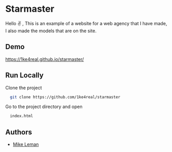 
# Starmaster

Hello :v: , This is an example of a website for a web agency that I have made, I also made the models that are on the site.


## Demo

https://1ke4real.github.io/starmaster/


## Run Locally

Clone the project

```bash
  git clone https://github.com/1ke4real/starmaster
```

Go to the project directory and open

```bash
  index.html
```


## Authors

- [Mike Leman](https://github.com/1ke4real)
